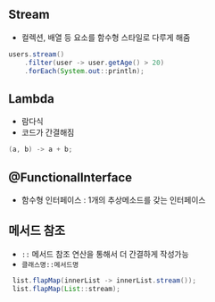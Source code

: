 
## Stream 
- 컬렉션, 배열 등 요소를 함수형 스타일로 다루게 해줌
```java
users.stream()
    .filter(user -> user.getAge() > 20)
    .forEach(System.out::println);
```

## Lambda 
- 람다식
- 코드가 간결해짐
```java
(a, b) -> a + b;
```

## @FunctionalInterface
- 함수형 인터페이스 : 1개의 추상메소드를 갖는 인터페이스


## 메서드 참조
- `::` 메서드 참조 연산을 통해서 더 간결하게 작성가능
- `클래스명::메서드명`
```java
 list.flapMap(innerList -> innerList.stream());
 list.flapMap(List::stream);
```
